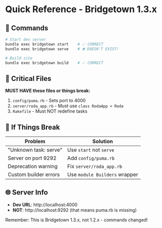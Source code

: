 # Quick Reference - Bridgetown 1.3.x

## 🚀 Commands

```bash
# Start dev server
bundle exec bridgetown start    # ✅ CORRECT
bundle exec bridgetown serve    # ❌ DOESN'T EXIST!

# Build site
bundle exec bridgetown build    # ✅ CORRECT
```

## 📁 Critical Files

**MUST HAVE these files or things break:**

1. `config/puma.rb` - Sets port to 4000
2. `server/roda_app.rb` - Must use `class RodaApp < Roda`
3. `Rakefile` - Must NOT redefine tasks

## 🔧 If Things Break

| Problem | Solution |
|---------|----------|
| "Unknown task: serve" | Use `start` not `serve` |
| Server on port 9292 | Add `config/puma.rb` |
| Deprecation warning | Fix `server/roda_app.rb` |
| Custom builder errors | Use `module Builders` wrapper |

## 🌐 Server Info

- **Dev URL**: http://localhost:4000
- **NOT**: http://localhost:9292 (that means puma.rb is missing)

Remember: This is Bridgetown 1.3.x, not 1.2.x - commands changed!